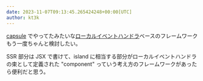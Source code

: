 ```yaml
---
date: 2023-11-07T09:13:45.265424248+00:00[UTC]
author: kt3k
---
```

[capsule](https://github.com/capsidjs/capsule) でやってたみたいな[ローカルイベントハンドラ](https://scrapbox.io/kt3k/%E3%83%AD%E3%83%BC%E3%82%AB%E3%83%AB%E3%82%A4%E3%83%99%E3%83%B3%E3%83%88%E3%83%8F%E3%83%B3%E3%83%89%E3%83%A9)ベースのフレームワークもう一度ちゃんと検討したい。

SSR 部分は JSX で書けて、island に相当する部分がローカルイベントハンドラの束として定義された "component" っていう考え方のフレームワークがあったら便利だと思う。
